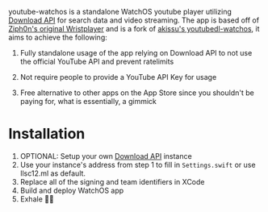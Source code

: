 youtube-watchos is a standalone WatchOS youtube player utilizing [Download API](https://github.com/llsc12/download-api) for search data and video streaming. The app is based off of [Ziph0n's original Wristplayer](https://github.com/Ziph0n/WristPlayer) and is a fork of [akissu's youtubedl-watchos](https://github.com/akissu/youtubedl-watchos), it aims to achieve the following:

1. Fully standalone usage of the app relying on Download API to not use the official YouTube API and prevent ratelimits

2. Not require people to provide a YouTube API Key for usage

3. Free alternative to other apps on the App Store since you shouldn't be paying for, what is essentially, a gimmick

# Installation

1. OPTIONAL: Setup your own [Download API](https://github.com/llsc12/download-api) instance
2. Use your instance's address from step 1 to fill in `Settings.swift` or use llsc12.ml as default.
3. Replace all of the signing and team identifiers in XCode
4. Build and deploy WatchOS app
5. Exhale 😮‍💨
